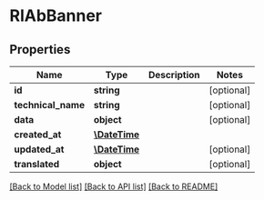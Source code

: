 # RlAbBanner

## Properties
Name | Type | Description | Notes
------------ | ------------- | ------------- | -------------
**id** | **string** |  | [optional] 
**technical_name** | **string** |  | [optional] 
**data** | **object** |  | [optional] 
**created_at** | [**\DateTime**](\DateTime.md) |  | 
**updated_at** | [**\DateTime**](\DateTime.md) |  | [optional] 
**translated** | **object** |  | [optional] 

[[Back to Model list]](../../README.md#documentation-for-models) [[Back to API list]](../../README.md#documentation-for-api-endpoints) [[Back to README]](../../README.md)

